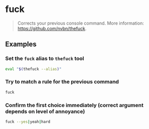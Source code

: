 # fuck

> Corrects your previous console command. More information: <https://github.com/nvbn/thefuck>.

## Examples

### Set the `fuck` alias to `thefuck` tool

```bash
eval "$(thefuck --alias)"
```

### Try to match a rule for the previous command

```bash
fuck
```

### Confirm the first choice immediately (correct argument depends on level of annoyance)

```bash
fuck --yes|yeah|hard
```

